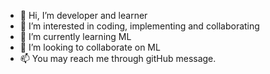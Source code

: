 - 👋 Hi, I’m developer and learner
- 👀 I’m interested in coding, implementing and collaborating 
- 🌱 I’m currently learning ML
- 💞️ I’m looking to collaborate on ML
- 📫 You may reach me through gitHub message. 

<!---
my382/my382 is a ✨ special ✨ repository because its `README.md` (this file) appears on your GitHub profile.
You can click the Preview link to take a look at your changes.
--->
